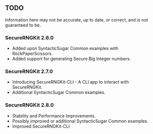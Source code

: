 ## TODO
Information here may not be accurate, up to date, or correct, and is not guaranteed to be.

### SecureRNGKit 2.6.0
* Added upon SyntacticSugar Common examples with RockPaperScissors.
* Added support for generating Secure Big Integer numbers.

### SecureRNGKit 2.7.0
* Introducing SecureRNGKit-CLI - A CLI app to interact with SecureRNGKit.
* Additional SyntacticSugar Common examples.

### SecureRNGKit 2.8.0
* Stability and Performance Improvements.
* Possibly improved or additional SyntacticSugar Common examples.
* Improved SecureRNGKit-CLI